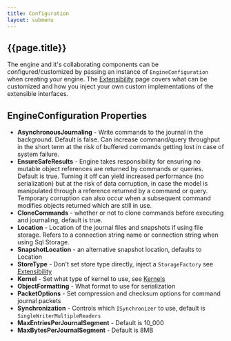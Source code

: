 ```yaml
---
title: Configuration
layout: submenu
---
```

## {{page.title}}
The engine and it's collaborating components can be configured/customized by passing an instance
of `EngineConfiguration` when creating your engine. The [Extensibility](../extensibility) page
covers what can be customized and how you inject your own custom implementations of the extensible interfaces.

## EngineConfiguration Properties
* **AsynchronousJournaling** - Write commands to the journal in the background. Default is false. Can increase command/query throughput in the short term at the risk of buffered commands getting lost in case of system failure.
* **EnsureSafeResults** - Engine takes responsibility for ensuring no mutable object references are returned by commands or queries. Default is true. Turning it off can yield increased performance (no serialization) but at the risk of data corruption, in case the model is manipulated through a reference returned by a command or query. Temporary corruption can also occur when a subsequent command modifies objects returned which are still in use.
* **CloneCommands** - whether or not to clone commands before executing and journaling, default is true.
* **Location** - Location of the journal files and snapshots if using file storage. Refers to a connection string name or connection string when using Sql Storage.
* **SnapshotLocation** - an alternative snapshot location, defaults to Location
* **StoreType** - Don't set store type directly, inject a `StorageFactory` see [Extensibility](../extensibility)
* **Kernel** - Set what type of kernel to use, see [Kernels](../kernels)
* **ObjectFormatting** - What format to use for serialization
* **PacketOptions** - Set compression and checksum options for command journal packets
* **Synchronization** - Controls which `ISynchronizer` to use, default is `SingleWriterMultipleReaders`
* **MaxEntriesPerJournalSegment** - Default is 10_000
* **MaxBytesPerJournalSegment** - Default is 8MB
